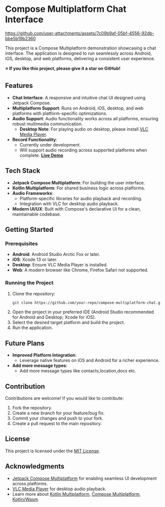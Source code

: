 
# Compose Multiplatform Chat Interface

https://github.com/user-attachments/assets/7c09b9af-05bf-4556-92db-bbe5b19b2360

This project is a Compose Multiplatform demonstration showcasing a chat interface. The application is designed to run seamlessly across Android, iOS, desktop, and web platforms, delivering a consistent user experience.

**⭐ If you like this project, please give it a star on GitHub!**

## Features

- **Chat Interface**: A responsive and intuitive chat UI designed using Jetpack Compose.
- **Multiplatform Support**: Runs on Android, iOS, desktop, and web platforms with platform-specific optimizations.
- **Audio Support**: Audio functionality works across all platforms, ensuring robust multimedia communication.
  - **Desktop Note**: For playing audio on desktop, please install [VLC Media Player](https://www.videolan.org/vlc/).
- **Record Functionality**:
  - Currently under development.
  - Will support audio recording across supported platforms when complete.
[**Live Demo**](https://nikhilbiju67.github.io/compose-chat-ui/)




## Tech Stack

- **Jetpack Compose Multiplatform**: For building the user interface.
- **Kotlin Multiplatform**: For shared business logic across platforms.
- **Audio Frameworks**:
  - Platform-specific libraries for audio playback and recording.
  - Integration with VLC for desktop audio playback.
- **Modern UI/UX**: Built with Compose's declarative UI for a clean, maintainable codebase.

## Getting Started

### Prerequisites

- **Android**: Android Studio Arctic Fox or later.
- **iOS**: Xcode 13 or later.
- **Desktop**: Ensure VLC Media Player is installed.
- **Web**: A modern browser like Chrome, Firefox Safari not supported.

### Running the Project

1. Clone the repository:
   ```bash
   git clone https://github.com/your-repo/compose-multiplatform-chat.git
   ```
2. Open the project in your preferred IDE (Android Studio recommended for Android and Desktop; Xcode for iOS).
3. Select the desired target platform and build the project.
4. Run the application.

## Future Plans

- **Improved Platform Integration**:
  - Leverage native features on iOS and Android for a richer experience.
- **Add more message types**:
  - Add more message types like contacts,location,docs etc.

## Contribution

Contributions are welcome! If you would like to contribute:

1. Fork the repository.
2. Create a new branch for your feature/bug fix.
3. Commit your changes and push to your fork.
4. Create a pull request to the main repository.

## License

This project is licensed under the [MIT License](LICENSE).

## Acknowledgments

- [Jetpack Compose Multiplatform](https://www.jetbrains.com/compose/) for enabling seamless UI development across platforms.
- [VLC Media Player](https://www.videolan.org/vlc/) for desktop audio playback.
- Learn more about [Kotlin Multiplatform](https://www.jetbrains.com/help/kotlin-multiplatform-dev/get-started.html), [Compose Multiplatform](https://github.com/JetBrains/compose-multiplatform/#compose-multiplatform), [Kotlin/Wasm](https://kotl.in/wasm/).

